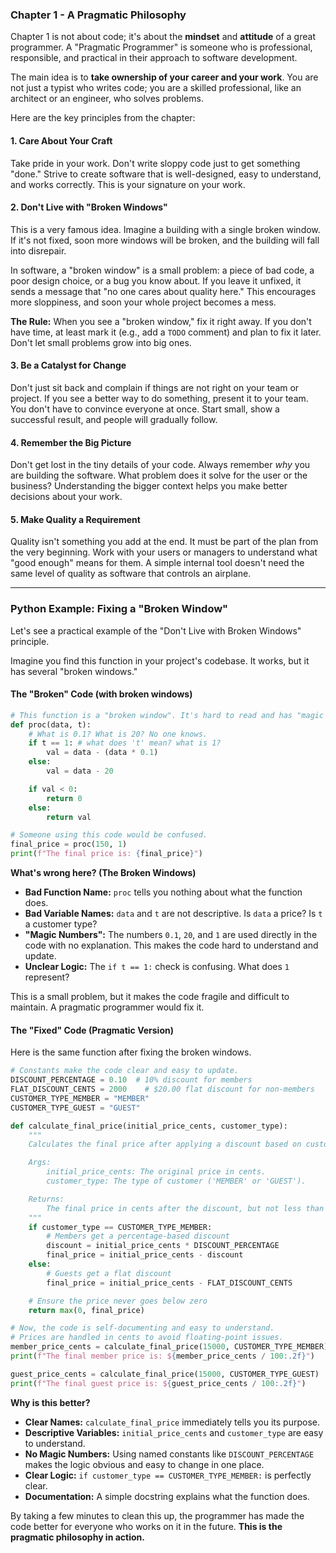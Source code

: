 ### Chapter 1 - A Pragmatic Philosophy

Chapter 1 is not about code; it's about the **mindset** and **attitude** of a great programmer. A "Pragmatic Programmer" is someone who is professional, responsible, and practical in their approach to software development.

The main idea is to **take ownership of your career and your work**. You are not just a typist who writes code; you are a skilled professional, like an architect or an engineer, who solves problems.

Here are the key principles from the chapter:

#### 1. Care About Your Craft
Take pride in your work. Don't write sloppy code just to get something "done." Strive to create software that is well-designed, easy to understand, and works correctly. This is your signature on your work.

#### 2. Don't Live with "Broken Windows"
This is a very famous idea. Imagine a building with a single broken window. If it's not fixed, soon more windows will be broken, and the building will fall into disrepair.

In software, a "broken window" is a small problem: a piece of bad code, a poor design choice, or a bug you know about. If you leave it unfixed, it sends a message that "no one cares about quality here." This encourages more sloppiness, and soon your whole project becomes a mess.

**The Rule:** When you see a "broken window," fix it right away. If you don't have time, at least mark it (e.g., add a `TODO` comment) and plan to fix it later. Don't let small problems grow into big ones.

#### 3. Be a Catalyst for Change
Don't just sit back and complain if things are not right on your team or project. If you see a better way to do something, present it to your team. You don't have to convince everyone at once. Start small, show a successful result, and people will gradually follow.

#### 4. Remember the Big Picture
Don't get lost in the tiny details of your code. Always remember *why* you are building the software. What problem does it solve for the user or the business? Understanding the bigger context helps you make better decisions about your work.

#### 5. Make Quality a Requirement
Quality isn't something you add at the end. It must be part of the plan from the very beginning. Work with your users or managers to understand what "good enough" means for them. A simple internal tool doesn't need the same level of quality as software that controls an airplane.

---

### Python Example: Fixing a "Broken Window"

Let's see a practical example of the "Don't Live with Broken Windows" principle.

Imagine you find this function in your project's codebase. It works, but it has several "broken windows."

#### The "Broken" Code (with broken windows)

```python
# This function is a "broken window". It's hard to read and has "magic numbers".
def proc(data, t):
    # What is 0.1? What is 20? No one knows.
    if t == 1: # what does 't' mean? what is 1?
        val = data - (data * 0.1)
    else:
        val = data - 20

    if val < 0:
        return 0
    else:
        return val

# Someone using this code would be confused.
final_price = proc(150, 1) 
print(f"The final price is: {final_price}")
```

**What's wrong here? (The Broken Windows)**
*   **Bad Function Name:** `proc` tells you nothing about what the function does.
*   **Bad Variable Names:** `data` and `t` are not descriptive. Is `data` a price? Is `t` a customer type?
*   **"Magic Numbers":** The numbers `0.1`, `20`, and `1` are used directly in the code with no explanation. This makes the code hard to understand and update.
*   **Unclear Logic:** The `if t == 1:` check is confusing. What does `1` represent?

This is a small problem, but it makes the code fragile and difficult to maintain. A pragmatic programmer would fix it.

#### The "Fixed" Code (Pragmatic Version)

Here is the same function after fixing the broken windows.

```python
# Constants make the code clear and easy to update.
DISCOUNT_PERCENTAGE = 0.10  # 10% discount for members
FLAT_DISCOUNT_CENTS = 2000    # $20.00 flat discount for non-members
CUSTOMER_TYPE_MEMBER = "MEMBER"
CUSTOMER_TYPE_GUEST = "GUEST"

def calculate_final_price(initial_price_cents, customer_type):
    """
    Calculates the final price after applying a discount based on customer type.

    Args:
        initial_price_cents: The original price in cents.
        customer_type: The type of customer ('MEMBER' or 'GUEST').

    Returns:
        The final price in cents after the discount, but not less than 0.
    """
    if customer_type == CUSTOMER_TYPE_MEMBER:
        # Members get a percentage-based discount
        discount = initial_price_cents * DISCOUNT_PERCENTAGE
        final_price = initial_price_cents - discount
    else:
        # Guests get a flat discount
        final_price = initial_price_cents - FLAT_DISCOUNT_CENTS

    # Ensure the price never goes below zero
    return max(0, final_price)

# Now, the code is self-documenting and easy to understand.
# Prices are handled in cents to avoid floating-point issues.
member_price_cents = calculate_final_price(15000, CUSTOMER_TYPE_MEMBER) 
print(f"The final member price is: ${member_price_cents / 100:.2f}")

guest_price_cents = calculate_final_price(15000, CUSTOMER_TYPE_GUEST)
print(f"The final guest price is: ${guest_price_cents / 100:.2f}")

```

**Why is this better?**
*   **Clear Names:** `calculate_final_price` immediately tells you its purpose.
*   **Descriptive Variables:** `initial_price_cents` and `customer_type` are easy to understand.
*   **No Magic Numbers:** Using named constants like `DISCOUNT_PERCENTAGE` makes the logic obvious and easy to change in one place.
*   **Clear Logic:** `if customer_type == CUSTOMER_TYPE_MEMBER:` is perfectly clear.
*   **Documentation:** A simple docstring explains what the function does.

By taking a few minutes to clean this up, the programmer has made the code better for everyone who works on it in the future. **This is the pragmatic philosophy in action.**
